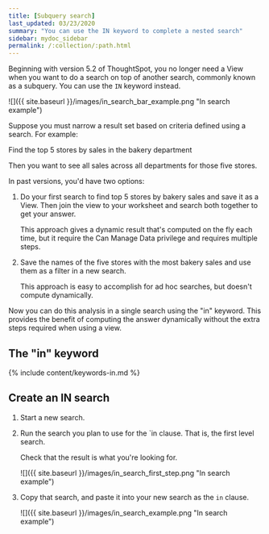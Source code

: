 ```yaml
---
title: [Subquery search]
last_updated: 03/23/2020
summary: "You can use the IN keyword to complete a nested search"
sidebar: mydoc_sidebar
permalink: /:collection/:path.html
---
```

Beginning with version 5.2 of ThoughtSpot, you no longer need a View when you want to do a search on top of another search, commonly known as a subquery. You can use the `IN` keyword instead.

![]({{ site.baseurl }}/images/in_search_bar_example.png "In search example")

Suppose you must narrow a result set based on criteria defined using a search. For example:

Find the top 5 stores by sales in the bakery department

Then you want to see all sales across all departments for those five stores.

In past versions,  you'd have two options:

1. Do your first search to find top 5 stores by bakery sales and save it as a View. Then join the view to your worksheet and search both together to get your answer.

   This approach gives a dynamic result that's computed on the fly each time, but it require the Can Manage Data privilege and requires multiple steps.

2. Save the names of the five stores with the most bakery sales and use them as a filter in a new search.

   This approach is easy to accomplish for ad hoc searches, but doesn't compute dynamically.

Now you can do this analysis in a single search using the "in" keyword. This provides the benefit of computing the answer dynamically without the extra steps required when using a view.

## The "in" keyword

{% include content/keywords-in.md %}

##  Create an IN search

1. Start a new search.

2. Run the search you plan to use for the `in clause. That is, the first level search.

   Check that the result is what you're looking for.

   ![]({{ site.baseurl }}/images/in_search_first_step.png "In search example")

3. Copy that search, and paste it into your new search as the `in` clause.

   ![]({{ site.baseurl }}/images/in_search_example.png "In search example")
